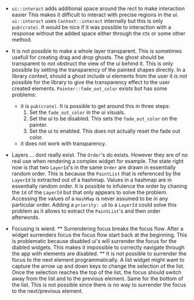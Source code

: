 * `ui::interact` adds additional space around the rect to make interaction easier
This makes it difficult to interact with precise regions in the ui.
`ui::interact` uses `Context::interact` internally but this is only `pub(crate)`. It would be nice if it was possible to interaction with a response without the added space either through the ctx or some other method.

* It is not possible to make a whole layer transparent. This is sometimes usefull for creating drag and drop ghosts. The ghost should be transparent to not obstruct the view of the ui behind it. This is only possible by setting the transparency of the painted shapes directly. In a library context, should a ghost include ui elements from the user it is not possible for the library to give the transparency effect to the user created elements.
`Painter::fade_out_color` exists but has some problems:
    * it is `pub(crate)`. It is possible to get around this in three steps:
        1) Set the `fade_out_color` in the ui visuals.
        2) Set the ui to be disabled. This sets the `fade_out_color` on the painter.
        3) Set the ui to enabled. This does not actually reset the fade out color.
    * it does not work with transparency.
* Layers ... dont really exist. The `Order`'s do exists. However they are of no real use when rendering a complex widget for example. The state right now is that two `LayerId`'s in the same `Order` are drawn in essentially random order. This is because the `PaintList` that is referenced by the `LayerId` is extracted out of a hashmap. Values in a hashmap are in essentially random order. It is possible to infulence the order by chaning the `Id` of the `LayerId` but that only appears to solve the problem. Accessing the values of a `HashMap` is never assumed to be in any particular order.
Adding a `priority: u8` to a `LayerId` could solve this problem as it allows to extract the `PaintList`'s and then order afterwords.

* Focusing is wierd.
** Surrendering focus breaks the focus flow. After a widget surrenders focus the focus flow start back at the beginning. This is problematic because disabled ui's will surrender the focus for the diabled widgets. This makes it impossible to correctly navigate through the app with elements are disabled.
** It is not possible to surrender the focus to the next element programmatically. A list widget might want to capture the arrow up and down keys to change the selection of the list. Once the selection reaches the top of the list, the focus should switch away from the list and to the previous element. Same for the bottom of the list. This is not possible since there is no way to surrender the focus to the next/previous element.
